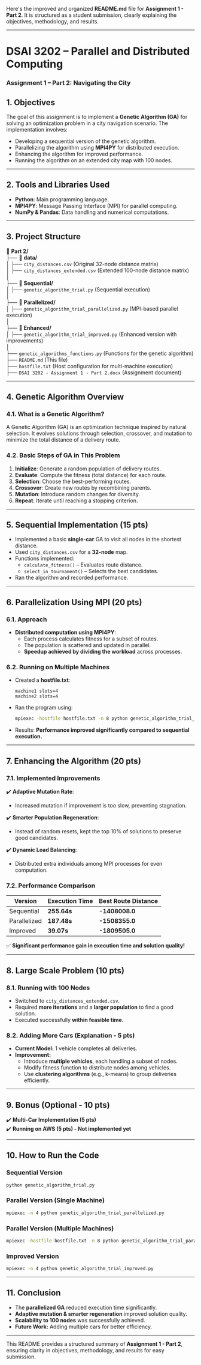 Here's the improved and organized **README.md** file for **Assignment 1 - Part 2**. It is structured as a student submission, clearly explaining the objectives, methodology, and results.

---

# **DSAI 3202 – Parallel and Distributed Computing**  
### **Assignment 1 – Part 2: Navigating the City**  

## **1. Objectives**  
The goal of this assignment is to implement a **Genetic Algorithm (GA)** for solving an optimization problem in a city navigation scenario. The implementation involves:  
- Developing a sequential version of the genetic algorithm.
- Parallelizing the algorithm using **MPI4PY** for distributed execution.
- Enhancing the algorithm for improved performance.
- Running the algorithm on an extended city map with 100 nodes.

---

## **2. Tools and Libraries Used**  
- **Python**: Main programming language.  
- **MPI4PY**: Message Passing Interface (MPI) for parallel computing.  
- **NumPy & Pandas**: Data handling and numerical computations.  

---

## **3. Project Structure**  

📂 **Part 2/**  
├── 📂 **data/**  
│ ├── `city_distances.csv` (Original 32-node distance matrix)  
│ ├── `city_distances_extended.csv` (Extended 100-node distance matrix)  
│  
├── 📂 **Sequential/**  
│ ├── `genetic_algorithm_trial.py` (Sequential execution)  
│  
├── 📂 **Parallelized/**  
│ ├── `genetic_algorithm_trial_parallelized.py` (MPI-based parallel execution)  
│  
├── 📂 **Enhanced/**  
│ ├── `genetic_algorithm_trial_improved.py` (Enhanced version with improvements)  
│  
├── `genetic_algorithms_functions.py` (Functions for the genetic algorithm)  
├── `README.md` (This file)  
├── `hostfile.txt` (Host configuration for multi-machine execution)  
├── `DSAI 3202 - Assignment 1 - Part 2.docx` (Assignment document)  

---

## **4. Genetic Algorithm Overview**  

### **4.1. What is a Genetic Algorithm?**  
A Genetic Algorithm (GA) is an optimization technique inspired by natural selection. It evolves solutions through selection, crossover, and mutation to minimize the total distance of a delivery route.

### **4.2. Basic Steps of GA in This Problem**  
1. **Initialize**: Generate a random population of delivery routes.  
2. **Evaluate**: Compute the fitness (total distance) for each route.  
3. **Selection**: Choose the best-performing routes.  
4. **Crossover**: Create new routes by recombining parents.  
5. **Mutation**: Introduce random changes for diversity.  
6. **Repeat**: Iterate until reaching a stopping criterion.

---

## **5. Sequential Implementation (15 pts)**  
- Implemented a basic **single-car** GA to visit all nodes in the shortest distance.  
- Used `city_distances.csv` for a **32-node** map.  
- Functions implemented:  
  - `calculate_fitness()` – Evaluates route distance.  
  - `select_in_tournament()` – Selects the best candidates.  
- Ran the algorithm and recorded performance.  

---

## **6. Parallelization Using MPI (20 pts)**  

### **6.1. Approach**
- **Distributed computation using MPI4PY**:
  - Each process calculates fitness for a subset of routes.
  - The population is scattered and updated in parallel.
  - **Speedup achieved by dividing the workload** across processes.

### **6.2. Running on Multiple Machines**
- Created a **hostfile.txt**:
  ```
  machine1 slots=4  
  machine2 slots=4
  ```
- Ran the program using:
  ```sh
  mpiexec -hostfile hostfile.txt -n 8 python genetic_algorithm_trial_parallelized.py
  ```
- Results: **Performance improved significantly compared to sequential execution.**

---

## **7. Enhancing the Algorithm (20 pts)**  

### **7.1. Implemented Improvements**
✔️ **Adaptive Mutation Rate**:  
- Increased mutation if improvement is too slow, preventing stagnation.  

✔️ **Smarter Population Regeneration**:  
- Instead of random resets, kept the top 10% of solutions to preserve good candidates.  

✔️ **Dynamic Load Balancing**:  
- Distributed extra individuals among MPI processes for even computation.  

### **7.2. Performance Comparison**  
| Version        | Execution Time | Best Route Distance |
|---------------|---------------|----------------------|
| Sequential    | **255.64s**    | **-1408008.0**      |
| Parallelized  | **187.48s**    | **-1508355.0**      |
| Improved      | **39.07s**     | **-1809505.0**      |

✅ **Significant performance gain in execution time and solution quality!**

---

## **8. Large Scale Problem (10 pts)**  

### **8.1. Running with 100 Nodes**  
- Switched to `city_distances_extended.csv`.  
- Required **more iterations** and a **larger population** to find a good solution.  
- Executed successfully **within feasible time**.

### **8.2. Adding More Cars (Explanation - 5 pts)**  
- **Current Model:** 1 vehicle completes all deliveries.  
- **Improvement:**  
  - Introduce **multiple vehicles**, each handling a subset of nodes.  
  - Modify fitness function to distribute nodes among vehicles.  
  - Use **clustering algorithms** (e.g., k-means) to group deliveries efficiently.  

---

## **9. Bonus (Optional - 10 pts)**  
✔️ **Multi-Car Implementation (5 pts)**  
✔️ **Running on AWS (5 pts) - Not implemented yet**  

---

## **10. How to Run the Code**  

### **Sequential Version**  
```sh
python genetic_algorithm_trial.py
```

### **Parallel Version (Single Machine)**  
```sh
mpiexec -n 4 python genetic_algorithm_trial_parallelized.py
```

### **Parallel Version (Multiple Machines)**  
```sh
mpiexec -hostfile hostfile.txt -n 8 python genetic_algorithm_trial_parallelized.py
```

### **Improved Version**  
```sh
mpiexec -n 4 python genetic_algorithm_trial_improved.py
```

---

## **11. Conclusion**  
- The **parallelized GA** reduced execution time significantly.  
- **Adaptive mutation & smarter regeneration** improved solution quality.  
- **Scalability to 100 nodes** was successfully achieved.  
- **Future Work:** Adding multiple cars for better efficiency.

---

This README provides a structured summary of **Assignment 1 - Part 2**, ensuring clarity in objectives, methodology, and results for easy submission.
